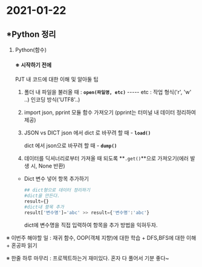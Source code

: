 # 2021-01-22

## *Python 정리

1. Python(함수)

   #### ※ 시작하기 전에

   PJT 내 코드에 대한 이해 및 알아둘 팁

   1. 폴더 내 파일을 불러올 때 : **`open(파일명, etc)`** -----  etc : 작업 형식('r', 'w' ..) 인코딩 방식('UTF8'..)

   2. import json, pprint 모듈 함수 가져오기 (pprint는 터미널 내 데이터 정리하여 제공)

   3. JSON vs DICT
      json 에서 dict 로 바꾸려 할 때 - **`load()`**

      dict 에서 json으로 바꾸려 할 때 - **`dump()`**

   4. 데이터를 딕셔너리로부터 가져올 때 되도록 **`.get()`**으로 가져오기(에러 발생 시, None 반환)

   - Dict 변수 넣어 항목 추가하기

     ```python
     ## dict형으로 데이터 정리하기
     #dict을 만든다.
     result={}
     #dict내 항목 추가
     result['변수명']='abc' >> result={'변수명':'abc'}
     ```

     dict에 변수명을 직접 입력하여 항목을 추가 방법을 익혀두자.
     

※ 이번주 해야할 일
: 재귀 함수, OOP(객체 지향)에 대한 학습 + DFS,BFS에 대한 이해 + 혼공파 읽기

※ 한줄 하루 마무리
:  프로젝트하는거 재미있다. 혼자 다 풀어서 기분 좋다~





